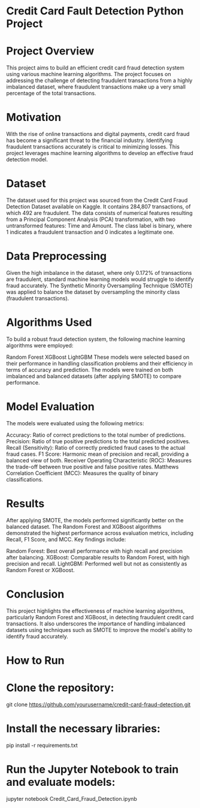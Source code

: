 # Credit Card Fault Detection Python Project

# Project Overview
This project aims to build an efficient credit card fraud detection system using various machine learning algorithms. The project focuses on addressing the challenge of detecting fraudulent transactions from a highly imbalanced dataset, where fraudulent transactions make up a very small percentage of the total transactions.

# Motivation
With the rise of online transactions and digital payments, credit card fraud has become a significant threat to the financial industry. Identifying fraudulent transactions accurately is critical to minimizing losses. This project leverages machine learning algorithms to develop an effective fraud detection model.

# Dataset
The dataset used for this project was sourced from the Credit Card Fraud Detection Dataset available on Kaggle. It contains 284,807 transactions, of which 492 are fraudulent. The data consists of numerical features resulting from a Principal Component Analysis (PCA) transformation, with two untransformed features: Time and Amount. The class label is binary, where 1 indicates a fraudulent transaction and 0 indicates a legitimate one.

# Data Preprocessing
Given the high imbalance in the dataset, where only 0.172% of transactions are fraudulent, standard machine learning models would struggle to identify fraud accurately. The Synthetic Minority Oversampling Technique (SMOTE) was applied to balance the dataset by oversampling the minority class (fraudulent transactions).

# Algorithms Used
To build a robust fraud detection system, the following machine learning algorithms were employed:

Random Forest
XGBoost
LightGBM
These models were selected based on their performance in handling classification problems and their efficiency in terms of accuracy and prediction. The models were trained on both imbalanced and balanced datasets (after applying SMOTE) to compare performance.

# Model Evaluation
The models were evaluated using the following metrics:

Accuracy: Ratio of correct predictions to the total number of predictions.
Precision: Ratio of true positive predictions to the total predicted positives.
Recall (Sensitivity): Ratio of correctly predicted fraud cases to the actual fraud cases.
F1 Score: Harmonic mean of precision and recall, providing a balanced view of both.
Receiver Operating Characteristic (ROC): Measures the trade-off between true positive and false positive rates.
Matthews Correlation Coefficient (MCC): Measures the quality of binary classifications.
# Results
After applying SMOTE, the models performed significantly better on the balanced dataset. The Random Forest and XGBoost algorithms demonstrated the highest performance across evaluation metrics, including Recall, F1 Score, and MCC. Key findings include:

Random Forest: Best overall performance with high recall and precision after balancing.
XGBoost: Comparable results to Random Forest, with high precision and recall.
LightGBM: Performed well but not as consistently as Random Forest or XGBoost.
# Conclusion
This project highlights the effectiveness of machine learning algorithms, particularly Random Forest and XGBoost, in detecting fraudulent credit card transactions. It also underscores the importance of handling imbalanced datasets using techniques such as SMOTE to improve the model's ability to identify fraud accurately.


# How to Run
# Clone the repository:

git clone https://github.com/yourusername/credit-card-fraud-detection.git
# Install the necessary libraries:

pip install -r requirements.txt
# Run the Jupyter Notebook to train and evaluate models:

jupyter notebook Credit_Card_Fraud_Detection.ipynb


